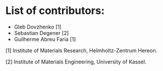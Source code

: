 # List of contributors:
* Gleb Dovzhenko [1]
* Sebastian Degener [2]
* Guilherme Abreu Faria [1]


[1] Institute of Materials Research, Helmholtz-Zentrum Hereon.

[2] Institute of Materials Engineering, University of Kassel.